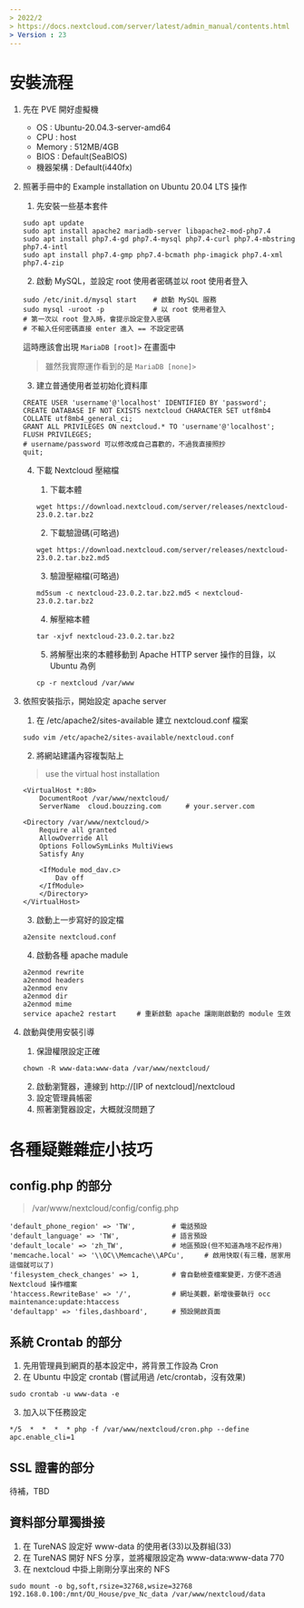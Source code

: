```yaml
---
> 2022/2
> https://docs.nextcloud.com/server/latest/admin_manual/contents.html
> Version : 23
---
```


# 安裝流程
1. 先在 PVE 開好虛擬機
    - OS : Ubuntu-20.04.3-server-amd64
    - CPU : host
    - Memory : 512MB/4GB
    - BIOS : Default(SeaBIOS)
    - 機器架構 : Default(i440fx)
    
2. 照著手冊中的 Example installation on Ubuntu 20.04 LTS 操作
    1. 先安裝一些基本套件
    ```
    sudo apt update
    sudo apt install apache2 mariadb-server libapache2-mod-php7.4
    sudo apt install php7.4-gd php7.4-mysql php7.4-curl php7.4-mbstring php7.4-intl
    sudo apt install php7.4-gmp php7.4-bcmath php-imagick php7.4-xml php7.4-zip
    ```
    
    2. 啟動 MySQL，並設定 root 使用者密碼並以 root 使用者登入
    ```
    sudo /etc/init.d/mysql start    # 啟動 MySQL 服務
    sudo mysql -uroot -p            # 以 root 使用者登入
    # 第一次以 root 登入時，會提示設定登入密碼
    # 不輸入任何密碼直接 enter 進入 == 不設定密碼
    ```
    這時應該會出現 `MariaDB [root]>` 在畫面中
    > 雖然我實際運作看到的是 `MariaDB [none]>`
    
    3. 建立普通使用者並初始化資料庫
    ```
    CREATE USER 'username'@'localhost' IDENTIFIED BY 'password';
    CREATE DATABASE IF NOT EXISTS nextcloud CHARACTER SET utf8mb4 COLLATE utf8mb4_general_ci;
    GRANT ALL PRIVILEGES ON nextcloud.* TO 'username'@'localhost';
    FLUSH PRIVILEGES;
    # username/password 可以修改成自己喜歡的，不過我直接照抄
    quit;
    ```
    
    4. 下載 Nextcloud 壓縮檔
    
        1. 下載本體
        ```
        wget https://download.nextcloud.com/server/releases/nextcloud-23.0.2.tar.bz2
        ```
        
        2. 下載驗證碼(可略過)
        ```
        wget https://download.nextcloud.com/server/releases/nextcloud-23.0.2.tar.bz2.md5
        ```
        
        3. 驗證壓縮檔(可略過)
        ```
        md5sum -c nextcloud-23.0.2.tar.bz2.md5 < nextcloud-23.0.2.tar.bz2
        ```
        
        4. 解壓縮本體
        ```
        tar -xjvf nextcloud-23.0.2.tar.bz2
        ```
        
        5. 將解壓出來的本體移動到 Apache HTTP server 操作的目錄，以 Ubuntu 為例
        ```
        cp -r nextcloud /var/www
        ```
        
3. 依照安裝指示，開始設定 apache server
    1. 在 /etc/apache2/sites-available 建立 nextcloud.conf 檔案
    ```
    sudo vim /etc/apache2/sites-available/nextcloud.conf
    ```
    
    2. 將網站建議內容複製貼上
    > use the virtual host installation
    ```
    <VirtualHost *:80>
        DocumentRoot /var/www/nextcloud/
        ServerName  cloud.bouzzing.com      # your.server.com

    <Directory /var/www/nextcloud/>
        Require all granted
        AllowOverride All
        Options FollowSymLinks MultiViews
        Satisfy Any

        <IfModule mod_dav.c>
            Dav off
        </IfModule>
        </Directory>
    </VirtualHost>
    ```
    
    3. 啟動上一步寫好的設定檔
    ```
    a2ensite nextcloud.conf
    ```
    
    4. 啟動各種 apache madule
    ```
    a2enmod rewrite
    a2enmod headers
    a2enmod env
    a2enmod dir
    a2enmod mime
    service apache2 restart     # 重新啟動 apache 讓剛剛啟動的 module 生效
    ```
    
4. 啟動與使用安裝引導
    1. 保證權限設定正確
    ```
    chown -R www-data:www-data /var/www/nextcloud/
    ```
    
    2. 啟動瀏覽器，連線到 http://[IP of nextcloud]/nextcloud
    3. 設定管理員帳密
    4. 照著瀏覽器設定，大概就沒問題了
    
# 各種疑難雜症小技巧
## config.php 的部分
> /var/www/nextcloud/config/config.php
```
'default_phone_region' => 'TW',         # 電話預設
'default_language' => 'TW',             # 語言預設
'default_locale' => 'zh_TW',            # 地區預設(但不知道為啥不起作用)
'memcache.local' => '\\OC\\Memcache\\APCu',     # 啟用快取(有三種，居家用這個就可以了)
'filesystem_check_changes' => 1,        # 會自動檢查檔案變更，方便不透過 Nextcloud 操作檔案
'htaccess.RewriteBase' => '/',          # 網址美觀，新增後要執行 occ maintenance:update:htaccess
'defaultapp' => 'files,dashboard',      # 預設開啟頁面
```

## 系統 Crontab 的部分
1. 先用管理員到網頁的基本設定中，將背景工作設為 Cron
2. 在 Ubuntu 中設定 crontab (嘗試用過 /etc/crontab，沒有效果)
```
sudo crontab -u www-data -e
```
3. 加入以下任務設定
```
*/5  *  *  *  * php -f /var/www/nextcloud/cron.php --define apc.enable_cli=1
```

## SSL 證書的部分
待補，TBD

## 資料部分單獨掛接
1. 在 TureNAS 設定好 www-data 的使用者(33)以及群組(33)
2. 在 TureNAS 開好 NFS 分享，並將權限設定為 www-data:www-data 770
3. 在 nextcloud 中掛上剛剛分享出來的 NFS
```
sudo mount -o bg,soft,rsize=32768,wsize=32768 192.168.0.100:/mnt/OU_House/pve_Nc_data /var/www/nextcloud/data
```